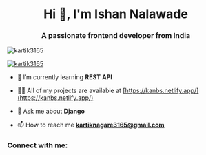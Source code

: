 <h1 align="center">Hi 👋, I'm Ishan Nalawade</h1>
<h3 align="center">A passionate frontend developer from India</h3>

<p align="left"> <img src="https://komarev.com/ghpvc/?username=kartik3165&label=Profile%20views&color=0e75b6&style=flat" alt="kartik3165" /> </p>

<p align="left"> <a href="https://github.com/ryo-ma/github-profile-trophy"><img src="https://github-profile-trophy.vercel.app/?username=kartik3165" alt="kartik3165" /></a> </p>

- 🌱 I’m currently learning **REST API**

- 👨‍💻 All of my projects are available at [https://kanbs.netlify.app/](https://kanbs.netlify.app/)

- 💬 Ask me about **Django**

- 📫 How to reach me **kartiknagare3165@gmail.com**

<h3 align="left">Connect with me:</h3>
<p align="left">
</p>

